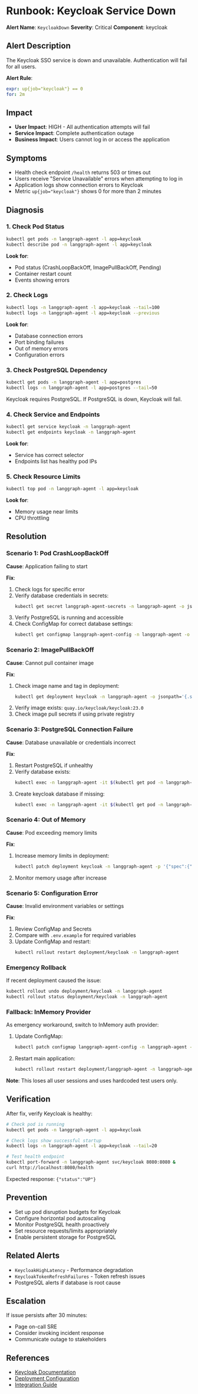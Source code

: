 # Runbook: Keycloak Service Down

**Alert Name**: `KeycloakDown`
**Severity**: Critical
**Component**: keycloak

## Alert Description

The Keycloak SSO service is down and unavailable. Authentication will fail for all users.

**Alert Rule**:
```yaml
expr: up{job="keycloak"} == 0
for: 2m
```

## Impact

- **User Impact**: HIGH - All authentication attempts will fail
- **Service Impact**: Complete authentication outage
- **Business Impact**: Users cannot log in or access the application

## Symptoms

- Health check endpoint `/health` returns 503 or times out
- Users receive "Service Unavailable" errors when attempting to log in
- Application logs show connection errors to Keycloak
- Metric `up{job="keycloak"}` shows 0 for more than 2 minutes

## Diagnosis

### 1. Check Pod Status

```bash
kubectl get pods -n langgraph-agent -l app=keycloak
kubectl describe pod -n langgraph-agent -l app=keycloak
```

**Look for**:
- Pod status (CrashLoopBackOff, ImagePullBackOff, Pending)
- Container restart count
- Events showing errors

### 2. Check Logs

```bash
kubectl logs -n langgraph-agent -l app=keycloak --tail=100
kubectl logs -n langgraph-agent -l app=keycloak --previous
```

**Look for**:
- Database connection errors
- Port binding failures
- Out of memory errors
- Configuration errors

### 3. Check PostgreSQL Dependency

```bash
kubectl get pods -n langgraph-agent -l app=postgres
kubectl logs -n langgraph-agent -l app=postgres --tail=50
```

Keycloak requires PostgreSQL. If PostgreSQL is down, Keycloak will fail.

### 4. Check Service and Endpoints

```bash
kubectl get service keycloak -n langgraph-agent
kubectl get endpoints keycloak -n langgraph-agent
```

**Look for**:
- Service has correct selector
- Endpoints list has healthy pod IPs

### 5. Check Resource Limits

```bash
kubectl top pod -n langgraph-agent -l app=keycloak
```

**Look for**:
- Memory usage near limits
- CPU throttling

## Resolution

### Scenario 1: Pod CrashLoopBackOff

**Cause**: Application failing to start

**Fix**:
1. Check logs for specific error
2. Verify database credentials in secrets:
   ```bash
   kubectl get secret langgraph-agent-secrets -n langgraph-agent -o jsonpath='{.data.postgres-password}' | base64 -d
   ```
3. Verify PostgreSQL is running and accessible
4. Check ConfigMap for correct database settings:
   ```bash
   kubectl get configmap langgraph-agent-config -n langgraph-agent -o yaml
   ```

### Scenario 2: ImagePullBackOff

**Cause**: Cannot pull container image

**Fix**:
1. Check image name and tag in deployment:
   ```bash
   kubectl get deployment keycloak -n langgraph-agent -o jsonpath='{.spec.template.spec.containers[0].image}'
   ```
2. Verify image exists: `quay.io/keycloak/keycloak:23.0`
3. Check image pull secrets if using private registry

### Scenario 3: PostgreSQL Connection Failure

**Cause**: Database unavailable or credentials incorrect

**Fix**:
1. Restart PostgreSQL if unhealthy
2. Verify database exists:
   ```bash
   kubectl exec -n langgraph-agent -it $(kubectl get pod -n langgraph-agent -l app=postgres -o jsonpath='{.items[0].metadata.name}') -- psql -U postgres -c '\l'
   ```
3. Create keycloak database if missing:
   ```bash
   kubectl exec -n langgraph-agent -it $(kubectl get pod -n langgraph-agent -l app=postgres -o jsonpath='{.items[0].metadata.name}') -- psql -U postgres -c 'CREATE DATABASE keycloak;'
   ```

### Scenario 4: Out of Memory

**Cause**: Pod exceeding memory limits

**Fix**:
1. Increase memory limits in deployment:
   ```bash
   kubectl patch deployment keycloak -n langgraph-agent -p '{"spec":{"template":{"spec":{"containers":[{"name":"keycloak","resources":{"limits":{"memory":"3Gi"}}}]}}}}'
   ```
2. Monitor memory usage after increase

### Scenario 5: Configuration Error

**Cause**: Invalid environment variables or settings

**Fix**:
1. Review ConfigMap and Secrets
2. Compare with `.env.example` for required variables
3. Update ConfigMap and restart:
   ```bash
   kubectl rollout restart deployment/keycloak -n langgraph-agent
   ```

### Emergency Rollback

If recent deployment caused the issue:

```bash
kubectl rollout undo deployment/keycloak -n langgraph-agent
kubectl rollout status deployment/keycloak -n langgraph-agent
```

### Fallback: InMemory Provider

As emergency workaround, switch to InMemory auth provider:

1. Update ConfigMap:
   ```bash
   kubectl patch configmap langgraph-agent-config -n langgraph-agent -p '{"data":{"auth_provider":"inmemory"}}'
   ```
2. Restart main application:
   ```bash
   kubectl rollout restart deployment/langgraph-agent -n langgraph-agent
   ```

**Note**: This loses all user sessions and uses hardcoded test users only.

## Verification

After fix, verify Keycloak is healthy:

```bash
# Check pod is running
kubectl get pods -n langgraph-agent -l app=keycloak

# Check logs show successful startup
kubectl logs -n langgraph-agent -l app=keycloak --tail=20

# Test health endpoint
kubectl port-forward -n langgraph-agent svc/keycloak 8080:8080 &
curl http://localhost:8080/health
```

Expected response: `{"status":"UP"}`

## Prevention

- Set up pod disruption budgets for Keycloak
- Configure horizontal pod autoscaling
- Monitor PostgreSQL health proactively
- Set resource requests/limits appropriately
- Enable persistent storage for PostgreSQL

## Related Alerts

- `KeycloakHighLatency` - Performance degradation
- `KeycloakTokenRefreshFailures` - Token refresh issues
- PostgreSQL alerts if database is root cause

## Escalation

If issue persists after 30 minutes:
- Page on-call SRE
- Consider invoking incident response
- Communicate outage to stakeholders

## References

- [Keycloak Documentation](https://www.keycloak.org/documentation)
- [Deployment Configuration](../../deployments/kubernetes/base/keycloak-deployment.yaml)
- [Integration Guide](../integrations/keycloak.md)
